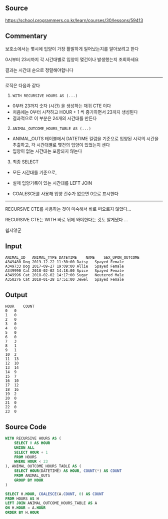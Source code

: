 ## Source
https://school.programmers.co.kr/learn/courses/30/lessons/59413

## Commentary


보호소에서는 몇시에 입양이 가장 활발하게 일어났는지를 알아보려고 한다

0시부터 23시까지 각 시간대별로 입양이 몇건이나 발생했는지 조회하세요

결과는 시간대 순으로 정렬해야합니다

---

로직은 다음과 같다

1. `WITH RECURSIVE HOURS AS (...)`

- 0부터 23까지 숫자 (시간) 을 생성하는 재귀 CTE 이다
- 처음에는 0부터 시작하고 HOUR + 1 씩 증가하면서 23까지 생성된다
- 결과적으로 이 부분은 24개의 시간대를 만든다

2. `ANIMAL_OUTCOME_HOURS_TABLE AS (...)`

- ANIMAL_OUTS 테이블에서 DATETIME 컬럼을 기준으로 입양된 시각의 시간을 추출하고, 각 시간대별로 몇건의 입양이 있었는지 센다
- 입양이 없는 시간대는 포함되지 않는다

3. 최종 SELECT

- 모든 시간대를 기준으로,

- 실제 입양기록이 있는 시간대를 LEFT JOIN

- COALESCE를 사용해 입양 건수가 없으면 0으로 표시한다

----

RECURSIVE CTE를 사용하는 것이 미숙해서 바로 떠오르지 않았다...

RECURSIVE CTE는 WITH 바로 뒤에 와야한다는 것도 알게됐다 ...

쉽지않군

## Input

```
ANIMAL_ID	ANIMAL_TYPE	DATETIME	NAME	SEX_UPON_OUTCOME
A349480	Dog	2013-12-22 11:30:00	Daisy	Spayed Female
A349733	Dog	2017-09-27 19:09:00	Allie	Spayed Female
A349990	Cat	2018-02-02 14:18:00	Spice	Spayed Female
A349996	Cat	2018-02-02 14:17:00	Sugar	Neutered Male
A350276	Cat	2018-01-28 17:51:00	Jewel	Spayed Female
```

## Output

```
HOUR	COUNT
0	0
1	0
2	0
3	0
4	0
5	0
6	0
7	3
8	1
9	1
10	2
11	13
12	10
13	14
14	9
15	7
16	10
17	12
18	16
19	2
20	0
21	0
22	0
23	0
```

## Source Code

```sql
WITH RECURSIVE HOURS AS (
    SELECT 0 AS HOUR
    UNION ALL
    SELECT HOUR + 1
    FROM HOURS
    WHERE HOUR < 23
), ANIMAL_OUTCOME_HOURS_TABLE AS ( 
    SELECT HOUR(DATETIME) AS HOUR, COUNT(*) AS COUNT
    FROM ANIMAL_OUTS
    GROUP BY HOUR
)

SELECT H.HOUR, COALESCE(A.COUNT, 0) AS COUNT
FROM HOURS AS H
LEFT JOIN ANIMAL_OUTCOME_HOURS_TABLE AS A
ON H.HOUR = A.HOUR
ORDER BY H.HOUR

```